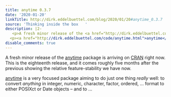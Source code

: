 ```yaml
---
title: anytime 0.3.7
date: '2020-01-20'
linkTitle: http://dirk.eddelbuettel.com/blog/2020/01/20#anytime_0.3.7
source: 'Thinking inside the box   '
description: |2-
   <p>A fresh minor release of the <a href="http://dirk.eddelbuettel.com/code/anytime.html">anytime</a> package is arriving on <a href="https://cran.r-project.org">CRAN</a> right now. This is the eighteenth release, and it comes roughly five months after the previous showing the relative feature-stability we have now.</p>
  <p><a href="http://dirk.eddelbuettel.com/code/anytime.html">anytime</a> is a very focused package aiming to do just one thing <em>really</em> well: to convert <em>anything</em> in integer, numeric, character, factor, ordered, … format to either POSIXct or Date objects – and to  ...
disable_comments: true
---
```

 <p>A fresh minor release of the <a href="http://dirk.eddelbuettel.com/code/anytime.html">anytime</a> package is arriving on <a href="https://cran.r-project.org">CRAN</a> right now. This is the eighteenth release, and it comes roughly five months after the previous showing the relative feature-stability we have now.</p>
<p><a href="http://dirk.eddelbuettel.com/code/anytime.html">anytime</a> is a very focused package aiming to do just one thing <em>really</em> well: to convert <em>anything</em> in integer, numeric, character, factor, ordered, … format to either POSIXct or Date objects – and to  ...